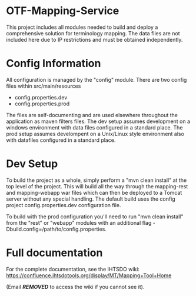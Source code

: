 # OTF-Mapping-Service

This project includes all modules needed to build and deploy a comprehensive solution for terminology mapping.  The data files are not included here due to IP restrictions and must be obtained independently.  

# Config Information

All configuration is managed by the "config" module.  There are two config files within src/main/resources
* config.properties.dev
* config.properties.prod

The files are self-documenting and are used elsewhere throughout the application as maven filters files.  The dev setup assumes development on a windows environment with data files configured in a standard place.  The prod setup assumes develompent on a Unix/Linux style environment also with datafiles configured in a standard place.

# Dev Setup

To build the project as a whole, simply perform a "mvn clean install" at the top level of the project. This will build all the way through the mapping-rest and mapping-webapp war files which can then be deployed to a Tomcat server without any special handling.  The default build uses the config project config.properties.dev configuration file.

To build with the prod configuration you'll need to run "mvn clean install" from the "rest" or "webapp" modules with an additional flag -Dbuild.config=/path/to/config.properties.

# Full documentation

For the complete documentation, see the IHTSDO wiki: https://confluence.ihtsdotools.org/display/MT/Mapping+Tool+Home

(Email ***REMOVED*** to access the wiki if you cannot see it).
